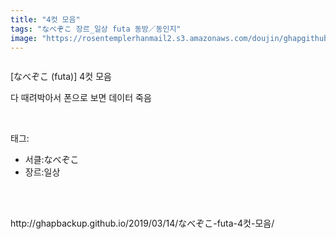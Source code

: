 ```yaml
---
title: "4컷 모음"
tags: "なべぞこ 장르_일상 futa 동방／동인지"
image: "https://rosentemplerhanmail2.s3.amazonaws.com/doujin/ghapgithub/2019-03-14_4컷 모음/001.jpg"
---
```

<div class="article">
<div class="article-entry" itemprop="articleBody">
<p><img alt="" src="{{ site.imgserver12 }}/ghapgithub/2019-03-14_4컷 모음/001.jpg"/><br/><img alt="" src="{{ site.imgserver12 }}/ghapgithub/2019-03-14_4컷 모음/002.jpg"/><br/><img alt="" src="{{ site.imgserver12 }}/ghapgithub/2019-03-14_4컷 모음/003.jpg"/><br/><img alt="" src="{{ site.imgserver12 }}/ghapgithub/2019-03-14_4컷 모음/004.jpg"/><br/><img alt="" src="{{ site.imgserver12 }}/ghapgithub/2019-03-14_4컷 모음/005.jpg"/><br/><img alt="" src="{{ site.imgserver12 }}/ghapgithub/2019-03-14_4컷 모음/006.jpg"/><br/><img alt="" src="{{ site.imgserver12 }}/ghapgithub/2019-03-14_4컷 모음/007.jpg"/><br/><img alt="" src="{{ site.imgserver12 }}/ghapgithub/2019-03-14_4컷 모음/008.jpg"/><br/><img alt="" src="{{ site.imgserver12 }}/ghapgithub/2019-03-14_4컷 모음/009.jpg"/><br/><img alt="" src="{{ site.imgserver12 }}/ghapgithub/2019-03-14_4컷 모음/010.jpg"/><br/><img alt="" src="{{ site.imgserver12 }}/ghapgithub/2019-03-14_4컷 모음/011.jpg"/><br/><img alt="" src="{{ site.imgserver12 }}/ghapgithub/2019-03-14_4컷 모음/012.jpg"/><br/><img alt="" src="{{ site.imgserver12 }}/ghapgithub/2019-03-14_4컷 모음/013.jpg"/><br/><img alt="" src="{{ site.imgserver12 }}/ghapgithub/2019-03-14_4컷 모음/014.jpg"/><br/><img alt="" src="{{ site.imgserver12 }}/ghapgithub/2019-03-14_4컷 모음/015.jpg"/><br/><img alt="" src="{{ site.imgserver12 }}/ghapgithub/2019-03-14_4컷 모음/016.jpg"/><br/><img alt="" src="{{ site.imgserver12 }}/ghapgithub/2019-03-14_4컷 모음/017.jpg"/><br/><img alt="" src="{{ site.imgserver12 }}/ghapgithub/2019-03-14_4컷 모음/018.jpg"/><br/><img alt="" src="{{ site.imgserver12 }}/ghapgithub/2019-03-14_4컷 모음/019.jpg"/><br/><img alt="" src="{{ site.imgserver12 }}/ghapgithub/2019-03-14_4컷 모음/020.jpg"/><br/><img alt="" src="{{ site.imgserver12 }}/ghapgithub/2019-03-14_4컷 모음/021.jpg"/><br/><img alt="" src="{{ site.imgserver12 }}/ghapgithub/2019-03-14_4컷 모음/022.jpg"/><br/><img alt="" src="{{ site.imgserver12 }}/ghapgithub/2019-03-14_4컷 모음/023.jpg"/><br/><img alt="" src="{{ site.imgserver12 }}/ghapgithub/2019-03-14_4컷 모음/024.jpg"/><br/><img alt="" src="{{ site.imgserver12 }}/ghapgithub/2019-03-14_4컷 모음/025.jpg"/><br/><img alt="" src="{{ site.imgserver12 }}/ghapgithub/2019-03-14_4컷 모음/026.jpg"/><br/><img alt="" src="{{ site.imgserver12 }}/ghapgithub/2019-03-14_4컷 모음/027.jpg"/><br/><img alt="" src="{{ site.imgserver12 }}/ghapgithub/2019-03-14_4컷 모음/028.jpg"/><br/><img alt="" src="{{ site.imgserver12 }}/ghapgithub/2019-03-14_4컷 모음/029.jpg"/><br/><img alt="" src="{{ site.imgserver12 }}/ghapgithub/2019-03-14_4컷 모음/030.jpg"/><br/><img alt="" src="{{ site.imgserver12 }}/ghapgithub/2019-03-14_4컷 모음/031.jpg"/><br/><img alt="" src="{{ site.imgserver12 }}/ghapgithub/2019-03-14_4컷 모음/032.jpg"/><br/><img alt="" src="{{ site.imgserver12 }}/ghapgithub/2019-03-14_4컷 모음/033.jpg"/><br/><img alt="" src="{{ site.imgserver12 }}/ghapgithub/2019-03-14_4컷 모음/034.jpg"/><br/><img alt="" src="{{ site.imgserver12 }}/ghapgithub/2019-03-14_4컷 모음/035.jpg"/><br/><img alt="" src="{{ site.imgserver12 }}/ghapgithub/2019-03-14_4컷 모음/036.jpg"/><br/><img alt="" src="{{ site.imgserver12 }}/ghapgithub/2019-03-14_4컷 모음/037.jpg"/><br/><img alt="" src="{{ site.imgserver12 }}/ghapgithub/2019-03-14_4컷 모음/038.jpg"/><br/><img alt="" src="{{ site.imgserver12 }}/ghapgithub/2019-03-14_4컷 모음/039.jpg"/><br/><img alt="" src="{{ site.imgserver12 }}/ghapgithub/2019-03-14_4컷 모음/040.jpg"/><br/><img alt="" src="{{ site.imgserver12 }}/ghapgithub/2019-03-14_4컷 모음/041.jpg"/><br/><img alt="" src="{{ site.imgserver12 }}/ghapgithub/2019-03-14_4컷 모음/042.jpg"/><br/><img alt="" src="{{ site.imgserver12 }}/ghapgithub/2019-03-14_4컷 모음/043.jpg"/><br/><img alt="" src="{{ site.imgserver12 }}/ghapgithub/2019-03-14_4컷 모음/044.jpg"/><br/><img alt="" src="{{ site.imgserver12 }}/ghapgithub/2019-03-14_4컷 모음/045.jpg"/><br/><img alt="" src="{{ site.imgserver12 }}/ghapgithub/2019-03-14_4컷 모음/046.jpg"/><br/><img alt="" src="{{ site.imgserver12 }}/ghapgithub/2019-03-14_4컷 모음/047.jpg"/><br/><img alt="" src="{{ site.imgserver12 }}/ghapgithub/2019-03-14_4컷 모음/048.jpg"/><br/><img alt="" src="{{ site.imgserver12 }}/ghapgithub/2019-03-14_4컷 모음/049.jpg"/><br/><img alt="" src="{{ site.imgserver12 }}/ghapgithub/2019-03-14_4컷 모음/050.jpg"/><br/><img alt="" src="{{ site.imgserver12 }}/ghapgithub/2019-03-14_4컷 모음/051.jpg"/><br/><img alt="" src="{{ site.imgserver12 }}/ghapgithub/2019-03-14_4컷 모음/052.jpg"/><br/><img alt="" src="{{ site.imgserver12 }}/ghapgithub/2019-03-14_4컷 모음/053.jpg"/><br/><img alt="" src="{{ site.imgserver12 }}/ghapgithub/2019-03-14_4컷 모음/054.jpg"/><br/><img alt="" src="{{ site.imgserver12 }}/ghapgithub/2019-03-14_4컷 모음/055.jpg"/><br/><img alt="" src="{{ site.imgserver12 }}/ghapgithub/2019-03-14_4컷 모음/056.jpg"/><br/><img alt="" src="{{ site.imgserver12 }}/ghapgithub/2019-03-14_4컷 모음/057.jpg"/><br/><img alt="" src="{{ site.imgserver12 }}/ghapgithub/2019-03-14_4컷 모음/058.jpg"/><br/><img alt="" src="{{ site.imgserver12 }}/ghapgithub/2019-03-14_4컷 모음/059.jpg"/><br/><img alt="" src="{{ site.imgserver12 }}/ghapgithub/2019-03-14_4컷 모음/060.jpg"/><br/><img alt="" src="{{ site.imgserver12 }}/ghapgithub/2019-03-14_4컷 모음/061.jpg"/><br/><img alt="" src="{{ site.imgserver12 }}/ghapgithub/2019-03-14_4컷 모음/062.jpg"/><br/><img alt="" src="{{ site.imgserver12 }}/ghapgithub/2019-03-14_4컷 모음/063.jpg"/><br/><img alt="" src="{{ site.imgserver12 }}/ghapgithub/2019-03-14_4컷 모음/064.jpg"/><br/><img alt="" src="{{ site.imgserver12 }}/ghapgithub/2019-03-14_4컷 모음/065.jpg"/><br/><img alt="" src="{{ site.imgserver12 }}/ghapgithub/2019-03-14_4컷 모음/066.jpg"/><br/><img alt="" src="{{ site.imgserver12 }}/ghapgithub/2019-03-14_4컷 모음/067.jpg"/><br/><img alt="" src="{{ site.imgserver12 }}/ghapgithub/2019-03-14_4컷 모음/068.jpg"/><br/><img alt="" src="{{ site.imgserver12 }}/ghapgithub/2019-03-14_4컷 모음/069.jpg"/><br/><img alt="" src="{{ site.imgserver12 }}/ghapgithub/2019-03-14_4컷 모음/070.jpg"/><br/><img alt="" src="{{ site.imgserver12 }}/ghapgithub/2019-03-14_4컷 모음/071.jpg"/><br/><img alt="" src="{{ site.imgserver12 }}/ghapgithub/2019-03-14_4컷 모음/072.jpg"/><br/><img alt="" src="{{ site.imgserver12 }}/ghapgithub/2019-03-14_4컷 모음/073.jpg"/><br/><img alt="" src="{{ site.imgserver12 }}/ghapgithub/2019-03-14_4컷 모음/074.jpg"/><br/><img alt="" src="{{ site.imgserver12 }}/ghapgithub/2019-03-14_4컷 모음/075.jpg"/><br/><img alt="" src="{{ site.imgserver12 }}/ghapgithub/2019-03-14_4컷 모음/076.jpg"/><br/><img alt="" src="{{ site.imgserver12 }}/ghapgithub/2019-03-14_4컷 모음/077.jpg"/><br/><img alt="" src="{{ site.imgserver12 }}/ghapgithub/2019-03-14_4컷 모음/078.jpg"/><br/><img alt="" src="{{ site.imgserver12 }}/ghapgithub/2019-03-14_4컷 모음/079.jpg"/><br/><img alt="" src="{{ site.imgserver12 }}/ghapgithub/2019-03-14_4컷 모음/080.jpg"/><br/><img alt="" src="{{ site.imgserver12 }}/ghapgithub/2019-03-14_4컷 모음/081.jpg"/><br/><img alt="" src="{{ site.imgserver12 }}/ghapgithub/2019-03-14_4컷 모음/082.jpg"/><br/><img alt="" src="{{ site.imgserver12 }}/ghapgithub/2019-03-14_4컷 모음/083.jpg"/><br/><img alt="" src="{{ site.imgserver12 }}/ghapgithub/2019-03-14_4컷 모음/084.jpg"/><br/><img alt="" src="{{ site.imgserver12 }}/ghapgithub/2019-03-14_4컷 모음/085.jpg"/><br/><img alt="" src="{{ site.imgserver12 }}/ghapgithub/2019-03-14_4컷 모음/086.jpg"/><br/><img alt="" src="{{ site.imgserver12 }}/ghapgithub/2019-03-14_4컷 모음/087.jpg"/><br/><img alt="" src="{{ site.imgserver12 }}/ghapgithub/2019-03-14_4컷 모음/088.jpg"/><br/><img alt="" src="{{ site.imgserver12 }}/ghapgithub/2019-03-14_4컷 모음/089.jpg"/><br/><img alt="" src="{{ site.imgserver12 }}/ghapgithub/2019-03-14_4컷 모음/090.jpg"/><br/><img alt="" src="{{ site.imgserver12 }}/ghapgithub/2019-03-14_4컷 모음/091.jpg"/><br/><img alt="" src="{{ site.imgserver12 }}/ghapgithub/2019-03-14_4컷 모음/092.jpg"/><br/><img alt="" src="{{ site.imgserver12 }}/ghapgithub/2019-03-14_4컷 모음/093.jpg"/><br/><img alt="" src="{{ site.imgserver12 }}/ghapgithub/2019-03-14_4컷 모음/094.jpg"/><br/><img alt="" src="{{ site.imgserver12 }}/ghapgithub/2019-03-14_4컷 모음/095.jpg"/><br/><img alt="" src="{{ site.imgserver12 }}/ghapgithub/2019-03-14_4컷 모음/096.jpg"/><br/><img alt="" src="{{ site.imgserver12 }}/ghapgithub/2019-03-14_4컷 모음/097.jpg"/><br/><img alt="" src="{{ site.imgserver12 }}/ghapgithub/2019-03-14_4컷 모음/098.jpg"/><br/><img alt="" src="{{ site.imgserver12 }}/ghapgithub/2019-03-14_4컷 모음/099.jpg"/><br/><img alt="" src="{{ site.imgserver12 }}/ghapgithub/2019-03-14_4컷 모음/100.jpg"/><br/><img alt="" src="{{ site.imgserver12 }}/ghapgithub/2019-03-14_4컷 모음/101.jpg"/></p>
<p>[なべぞこ (futa)] 4컷 모음</p>
<p>다 때려박아서 폰으로 보면 데이터 죽음</p>
</div></div><br/>
<div class="tagTrail">
<p>태그: </p>
<ul>
<li>서클:なべぞこ</li>
<li>장르:일상</li>
</ul>
</div><br/>

<br/>
<p id="refer">http://ghapbackup.github.io/2019/03/14/なべぞこ-futa-4컷-모음/</p>
<br/>

